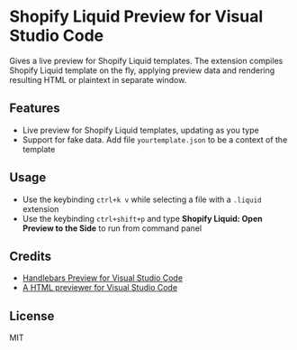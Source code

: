# Shopify Liquid Preview for Visual Studio Code

Gives a live preview for Shopify Liquid templates. The extension compiles Shopify Liquid template on the fly, applying preview data and rendering resulting HTML or plaintext in separate window.

## Features

- Live preview for Shopify Liquid templates, updating as you type
- Support for fake data. Add file `yourtemplate.json` to be a context of the template

## Usage

- Use the keybinding `ctrl+k v` while selecting a file with a `.liquid` extension
- Use the keybinding `ctrl+shift+p` and type **Shopify Liquid: Open Preview to the Side** to run from command panel

## Credits

- [Handlebars Preview for Visual Studio Code](https://github.com/chaliy/vscode-handlebars-preview/)
- [A HTML previewer for Visual Studio Code](https://marketplace.visualstudio.com/items?itemName=tht13.html-preview-vscode)

## License

MIT
